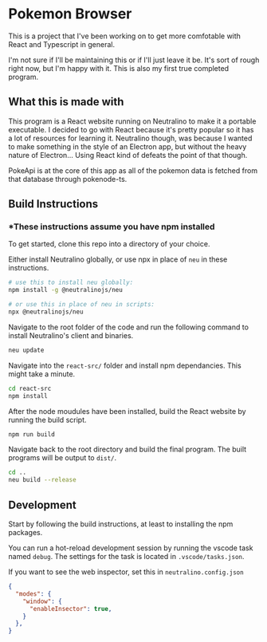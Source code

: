 # Pokemon Browser

This is a project that I've been working on to get more comfotable with React and Typescript in
general.

I'm not sure if I'll be maintaining this or if I'll just leave it be. It's sort of rough
right now, but I'm happy with it. This is also my first true completed program.

## What this is made with

This program is a React website running on Neutralino to make it a portable executable.
I decided to go with React because it's pretty popular so it has a lot of resources for learning it.
Neutralino though, was because I wanted to make something in the style of an Electron app, but without the
heavy nature of Electron... Using React kind of defeats the point of that though.

PokeApi is at the core of this app as all of the pokemon data is fetched from that database through
pokenode-ts.

## Build Instructions

### *These instructions assume you have npm installed

To get started, clone this repo into a directory of your choice.

Either install Neutralino globally, or use npx in place of `neu` in these instructions.

```sh
# use this to install neu globally:
npm install -g @neutralinojs/neu

# or use this in place of neu in scripts:
npx @neutralinojs/neu
```

Navigate to the root folder of the code and run the following command to install Neutralino's client and binaries.

```sh
neu update
```

Navigate into the `react-src/` folder and install npm dependancies. This might take a minute.

```sh
cd react-src
npm install
```

After the node moudules have been installed, build the React website by running the build script.

```sh
npm run build
```

Navigate back to the root directory and build the final program. The built programs will be output to `dist/`.

```sh
cd ..
neu build --release
```

## Development

Start by following the build instructions, at least to installing the npm packages.

You can run a hot-reload development session by running the vscode task named `debug`. The settings for the task is located in `.vscode/tasks.json`.

If you want to see the web inspector, set this in `neutralino.config.json`

```json
{
  "modes": {
    "window": {
      "enableInsector": true,
    }
  },
}
```
